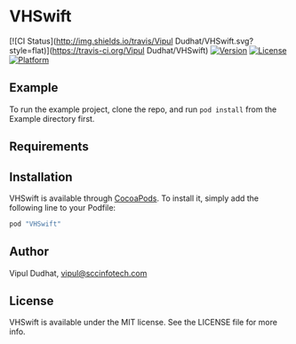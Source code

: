 # VHSwift

[![CI Status](http://img.shields.io/travis/Vipul Dudhat/VHSwift.svg?style=flat)](https://travis-ci.org/Vipul Dudhat/VHSwift)
[![Version](https://img.shields.io/cocoapods/v/VHSwift.svg?style=flat)](http://cocoapods.org/pods/VHSwift)
[![License](https://img.shields.io/cocoapods/l/VHSwift.svg?style=flat)](http://cocoapods.org/pods/VHSwift)
[![Platform](https://img.shields.io/cocoapods/p/VHSwift.svg?style=flat)](http://cocoapods.org/pods/VHSwift)

## Example

To run the example project, clone the repo, and run `pod install` from the Example directory first.

## Requirements

## Installation

VHSwift is available through [CocoaPods](http://cocoapods.org). To install
it, simply add the following line to your Podfile:

```ruby
pod "VHSwift"
```

## Author

Vipul Dudhat, vipul@sccinfotech.com

## License

VHSwift is available under the MIT license. See the LICENSE file for more info.
